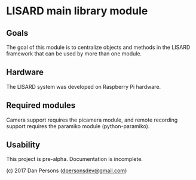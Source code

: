 # LISARD main library module
## Goals
The goal of this module is to centralize objects and methods in the LISARD framework that can be used by more than one module.

## Hardware
The LISARD system was developed on Raspberry Pi hardware.

## Required modules
Camera support requires the picamera module, and remote recording support requires the paramiko module (python-paramiko).

## Usability
This project is pre-alpha. Documentation is incomplete.

(c) 2017 Dan Persons ([dpersonsdev@gmail.com](mailto:dpersonsdev@gmail.com))

